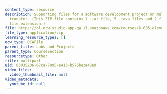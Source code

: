 ```yaml
---
content_type: resource
description: Supporting files for a software development project on multipart data
  transfer. (This ZIP file contains 1 .jar file, 5 .java files and 2 files with no
  file extension.)
file: https://ol-ocw-studio-app-qa.s3.amazonaws.com/courses/6-005-elements-of-software-construction-fall-2008/6303520667ca7095e413b575be2a48e9_multipart.zip
file_type: application/zip
learning_resource_types: []
ocw_type: OCWFile
parent_title: Labs and Projects
parent_type: CourseSection
resourcetype: Other
title: multipart
uid: 63035206-67ca-7095-e413-b575be2a48e9
video_files:
  video_thumbnail_file: null
video_metadata:
  youtube_id: null
---
```

